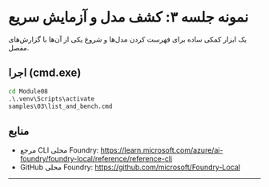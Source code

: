 <!--
CO_OP_TRANSLATOR_METADATA:
{
  "original_hash": "ed8edea2fc43898c2537130fb3ae6878",
  "translation_date": "2025-09-22T13:41:23+00:00",
  "source_file": "Module08/samples/03/README.md",
  "language_code": "fa"
}
-->
# نمونه جلسه ۳: کشف مدل و آزمایش سریع

یک ابزار کمکی ساده برای فهرست کردن مدل‌ها و شروع یکی از آن‌ها با گزارش‌های مفصل.

## اجرا (cmd.exe)
```cmd
cd Module08
.\.venv\Scripts\activate
samples\03\list_and_bench.cmd
```

## منابع
- مرجع CLI محلی Foundry: https://learn.microsoft.com/azure/ai-foundry/foundry-local/reference/reference-cli
- GitHub محلی Foundry: https://github.com/microsoft/Foundry-Local

---

